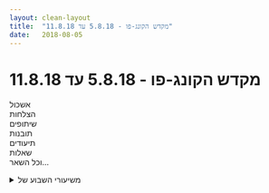```yaml
---
layout: clean-layout
title:  "מקדש הקונג-פו - 5.8.18 עד 11.8.18"
date:   2018-08-05
---
```

# מקדש הקונג-פו - 5.8.18 עד 11.8.18 
אשכול<br> הצלחות<br> שיתופים<br> תובנות<br> תיעודים<br> שאלות<br> וכל השאר...

<details>
                    <summary>משיעורי השבוע של</summary>
                    
                  </details><details>
                    <summary>> > א' 5.8.2018 - "יצירה מבפנים</summary>
                    קצת מהחלק עם דרור ונעה (באיזור הכניסה הצפון-מערבית לגן יעקב, ואז בדרום הקומה השניה שלו):<br> <br> עשיתי כמה מדיטציות במהלך השיעור, לפני שדרור ונעה הגיעו ופעמיים איתם (כל פעם לשבע דקות, בתחילת השיעור שלהם ולקראת סופו). מדיטציה של פשוט להכיר בהיותי.<br> <br> המצב הזה של פשטות שאין בה הצגה או עשיית רושם או חשיבת יתר (אם בכלל), ליווה את העבודה כמן כלי/רובד מאפשר, לכשעצמו ובליווי דברים אחרים.<br> סדרת עבודות פשוטות ומאפשרות כגון העברת חבטות בינינו (ברגל, בזרוע), עבודה עם פורמות, קרבות ידיים קצרים.. הובילו לפעמים להקדשת כמה רגעים ללמידת משהו שהתברר כנחוץ/רצוי (חבטה כפולה, תרגול חבטות גם באוויר בלי &quot;בלמים&quot; מלאכותיים, מציאת חלק שנראה שמיש-לחימתית בפורמה והדגמת השימוש בו או התייעצות לגביו, עצירת קרב ידיים כשיש הגעה משמעותית ולמידה מזה - הגענו ככה לכמה תרגולים מועילים..)<br> מהעבודה עם חלקי-פורמה: הבנה יותר טובה של חילוץ הזרוע מאחיזת יריב בפורמה השביעית, של משמעות המושג &quot;ארוך&quot; ב&quot;אגרוף ארוך&quot;, ושל ההסטות הסימולטניות ימינה-מעלה ושמאלה-מטה בתחילת &quot;חמש החיות&quot;.<br> בעקבות קרבות הידיים הקצרים תרגלנו, למשל, העדפה להיות מוגן על פני כל דבר אחר, פרישת &quot;גלימת תשומת לב&quot; על כולי כמן אנטי-וירוס לתגובת יתר שמותירה חלק ממני חשוף, וזיהויה אצלו כדי לדעת איפה הוא &quot;פתוח&quot;.<br> <br> סבב שיתופים של נעה ודרור משיעורי-עבר שלהם עזר לי (שרק השקפתי מהצד). למשל, אחד השיתופים גרם לי להתבונן מחדש בפעמים שבהן אני כבר מצליח במשהו באופן עקבי ועדיין נשאר חשדן כלפי בהקשר הזה, ובתוצאות של חשדנות כזאת.<br> <br> המלים <b>&quot;זרם החווייה&quot;</b> עזרו לי לזהות את הנסיבות המשתנות ושפע הנתונים, והפכו בשבילי זמין יותר את היעדר הצורך להיות &quot;שאוב&quot; לאיזשהי חוויה במידה מוגזמת.<br> <br> חלק בסוף השיעור ש<b>התייחסנו בו לרגעים מתוכו שלמדנו בהם דברים משמעותיים ונתנו להם שמות</b> (כל אחד שם משלו), הפך אותם זכירים יותר בשבילי, שליפים יותר, חיים יותר.<br> <br> <br> עם דרור:<br> השתפרנו לנו באמנות הלחימה ובאמנות ההגשמה, בעיקר בהנחיית דרור. בסוף החלק הזה דרור שיפר לעצמו במשך כמה דקות את היכולת ליצור לו שיעור עצמאי עשיר ונהדר בלי תלות באף אחד, וכשסיים קוששתי ממנו את הפירות שהפיק - גם כדי להסתייע בהם בהמשך השיעור שלי. תודה דרור, הם עזרו מאוד <img src="http://www.timg.co.il/tapuzForum/images/Emo13.gif" alt=":-)"> הרגשתי קצת כמו מחשב-על מבוזר שחלקים שונים שלו מושיטים לו נתונים שנחוצים לו.<br> בחלק של אמנות הלחימה התקרברבנו לנו בנסיון להיות מוגנים לגמרי.<br> בחלק של אמנות ההגשמה מצאנו שלושה כלים לשיפור היחס אל סיטואציה שנמצאים בה, בלי לשנות אותה בהכרח. (הכלים: הפשטות הגמורה שעבדנו איתה לפני כן שמשפרת כל מה שמוסיפים לה; מאפשר את הסיטואציה; סקרנות.)<br> הכלים שקיבלתי מדרור: כבר יש לי משהו שאני רגיל/אוהב לעבוד איתו - אז להמשיך בזה, להניח לעצמי להסתקרן לגביו, לחקור אותו; &quot;להאמין בזמן הזה&quot; - להפיק את המירב מהזמן הקסום של שיעור; מצבי הנוכחי הוא נקודת התחלה מושלמת.<br> <br> <br> קצת מעבודה עם יניב ובהמשך גם עם בועז:<br> <br> <b>כשיש לי איזשהו יעד, אם אני רוצה לממש אותו בעולם שמחוץ לי אני צריך להתייחס אליו בתוכי.</b><br> מה שנראה לי כנסיונות כושלים לקדם אותו, בדרך כלל לא עוסקים בו.<br> למשל כשאני נזכר בשאיפה כלשהי שלי וזה מוביל אותי לעסוק לא בה אלא באיזשהי מוגבלות-לכאורה שלי, זה לא עיסוק בקידום השאיפה הזאת אלא שימוש שטחי בה כדי לטפח משהו אחר (שאני בכלל לא מעוניין בו).<br> אז לנסות לעסוק ביעדים שלי בכל מני דרכים. לדמיין אותי כשהם מוגשמים, למצוא עשיות נעימות שקשורות בהם, וכן הלאה.<br> <br> <b>action item במקום גוש בדיוני</b><br> כשאני מרגיש &quot;מותקף&quot; על ידי הרבה משימות ולא מצליח להגיע אליהן, אני מנסה לעשות משהו בלתי אפשרי. אי אפשר לגשת אל גוש משימות כאל משהו ישים, הוא לא.<br> גם כשאני מרגיש &quot;מותקף&quot; אפילו על ידי משימה אחת, אני לא מנסה לגשת אליה אלא אל מן ענן בי שלא מאפשר אותה, שאולי משמש כרגע כדי להרחיק אותי ממנה בכלל. אולי אפילו השם שלו מרתיע אותי ממנה כרגע.<br> אפשר להבריא את הענן בבנייה והצבה נכונות שלו (היכרות עם תהליכי המשימה שלא מאפשרים אלא שתושלם, חיבור לרצון שלי בפרי שצפוי ממנה כמן מצפן..)<br> מתוכו, המשימה עצמה היא בשבילי כרגע רק צעד ישים אחד.<br> אני יכול ליצור לי &quot;סקאלת נגישות&quot; מדומיינת: להציב גוש משימות לא-ישים ומרתיע בצד אחד שלה, ומשימה פשוטה ומושכת בצד השני שלה. ואז להציב מולה משימות שיצרתי/מצאתי לי, ולגלות כמה הן ישימות בתצורתן הנוכחית.<br> <br> <b>אם אני רוצה להשפיע עלי של מחר לעשות משהו, זאת בעיקר משימת תקשורת.</b><br> אני לא יכול לנהל אותי של מחר, זה מישהו אחר בזמן אחר.<br> אני יכול לטפל בי של עכשיו ולנהל את עצמי של עכשיו. ואני יכול לחפש ולמצוא דרכים שמצליחות להידבר טוב &quot;אתי של מחר&quot; (שנמצא כאן, עכשיו), כדי לאפשר לו לטפל בעצמו ולנהל את עצמו.<br> <br> <b>אני רוצה להגיע שוב ושוב אל משימה מסויימת ולנסות לגשת אליה במגוון דרכים עד שהיא נפתחת, מקודמת.</b><br> יופי לי, זאת שאיפה נהדרת.<br> בתור התחלה, אני צריך ללמוד להגיע אליה בכלל.<br> כדי להיות אמן עשייה, צריך שתהיה עשייה.<br> <br> מכעשרה לחמש עד 21:25 בערך
                  </details><details>
                    <summary>> > > > מופל</summary>
                    <br><br><table width='70%' cellpadding='0' cellspacing='0' bgcolor='#C6C7C6'><tr><td height='1'></td></tr></table><br><b>מדברים על מדיטציה:</b> <a href="http://forums.tapuz.co.il/meditation" target="_blank">http://forums.tapuz.co.il/meditation</a><br/><br/>לומדים את אמנות המדיטציה: <a href="http://www.ThePracticalMeditation.com" target="_blank" rel=nofollow>www.ThePracticalMeditation.com</a><br/>לומדים את אמנות היכולת: <a href="http://www.MagicalChanging.com" target="_blank" rel=nofollow>www.MagicalChanging.com</a>
                  </details><details>
                    <summary>> > ב' 6.8.2018 - "אין ספק</summary>
                    באתי אחרי נסיעה לטפל באמא שלי (שנתפס לה הצוואר). ההתכוונות, הנסיעות, הטיפול, התקשורות עם ההורים שלי וכו&#39; היו הכנה נהדרת לשיעור.<br> <br> בתרגיל נהדר בתחילת השיעור מצאתי כל מני דברים (&quot;אובייקטים&quot;, &quot;שכבות&quot;..) שנגישים בתוך &quot;הספרה של שיעור&quot;, כאילו השיעור הוא משהו חומרי או סביבת נוף ואפשר לטייל בו ולמצוא בו אוצרות (מדריכים; נוסחאות קסם; מתקני שיגור; הקוד - שכבות קוד; ריפויים ושדרוגים פלאיים; שקט; בטריות - הליכי חיבור לבטריות שלי / של העולם; עצמי - סיור בעצמי, שהייה בעצמי; הפתעות; אוצרות &quot;רגילים&quot; אהובים שאני יכול לבקר; &quot;מארגנים&quot; - מתקני כינוס נתונים והפקת תועלת מכל מני אירועים; ביתני החלפת/יצירת דמויות..)<br> <br> רוב השיעור היה בגן פינצ&#39;וק, עבדתי שם בהתחלה עם סשה, בסוף עם אסא, ובין לבין עם עצמי.<br> <br> בזמנים שהיו לי עם עצמי המשכתי להתקדם בעזרת ספר שעוסק במשמעת עצמית. משום מה נדמה היה לי שיהיה נכון להניח לאירועים &quot;חיצוניים&quot;, אם יהיו, להשפיע על העבודה שלי עם הספר היום, ואכן הנחתי לזה להתרחש ככה. שיחה עם סשה בתום השיעור שלה ושיחונת עם אסא הפנו אותי מפרק שכבר עמדתי לעבוד איתו (&quot;אמנות ההתגברות על ההתנגדות&quot;) לפרק אחר (&quot;אמנות הגימוד&quot;), במשך השיעור לנגיעה ראשונית ואחריו לעוד, ונראה שזה בדיוק מה שנחוץ לי.<br> <br> <br> טיפונת ממה שהשגתי בזמן העבודה עם סשה:<br> <br> התקדמתי קצת בפיתוח/ניצול תשומת הלב שלי, למשל כשאני מנסה להיות ער לעצמי, לשותף לעבודה ולמרחב בינינו ומרוויח את העירות עצמה, את השימושיות שלה כמקום מנוחה, כמקור כוח, בלחימה, ועוד קצת היכרות עם הפניית תשומת לב להכל (כל הגוף, כל הסביבה) שקלה ליישום לפחות כמו הפנייתה לחלק (חלק או חלקים מהגוף או הסביבה).<br> <br> למדתי עוד קצת לעזור למישהו שחוסם את עצמו בעזרת רתיעה שמבוססת על דמיון, על ידי מפגש קליל ונכון עם המציאות.<br> הרתיעה במקרה הזה: לבעוט במישהו בעוצמה שאינה מינורית מאוד. העזרה: טסטים (בעיטות בעוצמה גוברת והולכת בירך שלי והיווכחות בעוצמה האפשרית, ו&quot;על הדרך&quot; גם באפקטיביות השונה של בעיטות בחלקי רגל שונים).<br> <br> התקדמתי בזיהוי (בעיקר, וקצת ביישום) רמת שליטה בחומר, שבלחימה מאופיינת בהיעדר צורך בכוח או מהירות מיוחדים (ובתחומים אחרים בהיעדר צורך במאפיינים הנ&quot;ל ו/או אחרים, למשל כוחניות).<br> <br> <br> קצת מעבודה עם אסא בחלק השני של השיעור:<br> <br> בן, אסא ואני תרמנו כל אחד תחום אחד, ל&quot;פּוּל&quot; שאסא ואני שלפנו ממנו אחר כך תחומים וקידמנו את עצמנו בהם בסבב (עד ששנינו היינו מרוצים מהתקדמותנו בשלושתם, שסימן את סוף השיעור שלנו).<br> התחומים: השתפרתי במעבר-מכשולים או משהו בכיוון הזה (מבן, אולי גם בהשראת &quot;אתגר הנינג&#39;ה הישראלי&quot;), שימוש בתקשורת לקידומי - בעיקר בעניינים כלכליים, ומקורות הכוח שלי.<br> <br> מתוך ההתקדמות בנושא הראשון (מעבר המכשולים):<br> כל אחד מאיתנו יצר לו תוכנית פעולה שמטרתה למנוע מבן לראות טלוויזיה (או להחליף את התוכניות שהוא רואה), ויש בה שלבים שמאופיינים במעבר מכשולים (למשל טיפוס על עץ וחדירה לדירה כדי לאתר את הטלוויזיה או המחשב הסוררים ולהשפיע עליהם באופן חיובי לטעמנו). התוכניות, יש להודות, היו בעלות סיכויי הצלחה זעומים, מניעים מפוקפקים ודרגות חומרה משתנות של מעבר על החוק. אחרי שמצאנו את השלבים, ניסינו לקדם את עצמנו ביכולתנו ליישם אותם בעזרת מתקן החבלים החביב.<br> <br> מתוך ההתקדמות לעבר תקשורת כלכלית טובה יותר:<br> שיתפנו בתקשורות יעילות שהיו לנו, למשל לגבי הצעות מחיר, ראיונות עבודה, האופן שבו אני מציג את עצמי לאנשים.. דבר ספציפי אחד שעזר לי היה היזכרות בסיטואציות מזמן השירות הצבאי שלי שמישהו נמצא בהן על סף גלישה לאלימות והתייצבתי מולו במן מצב צבירה שאני לא טורח להתעסק בו בלהגן על עצמי אבל ממש לא על-תקן קורבן, שאני מאוד מעשי ונכון-לכל בו אבל לגמרי לא עויין, משהו כזה, וההתייצבות שלי בעמדה הזאת פוגגה את האלימות הפוטנציאלית.<br> בהקשר הכלכלי זה התקשר לי למשל לאווירה מעשית, נייטרלית (&quot;נייטרלית&quot; לא במובן &quot;לא אכפתית&quot; אלא במובן &quot;מעורבות מיטיבה בלבד&quot; או משהו כזה) שמשאירה אותנו מפוקסים בתחום המשותף שהצרכים של שנינו מתאחדים בו, ומניידת את ה-show (של תפקידי המראיין ומרואיין שלנו, למשל) לעמדה שממנה אין לו השפעה שלילית עלינו.<br> <br> קצת מתוך ההתקדמות עם מקורות הכוח שלי:<br> אני יכול לשאול את עצמי, לא משנה מהן הנסיבות, מהו מקור הכוח שדרוש לי כרגע ל-X (למשל מהו מקור הכוח שנחוץ לי כרגע כדי להמשיך בקרב הזה הרבה בקלות).<br> אני יכול להתחיל, ומקורות כוח רלוונטיים יגישו לי את עצמם. למשל להכניס אותנו לקרב בלי חיבור כלשהו למוכנות אליו או רצייה בו או מה, והידע הרלוונטי, האנרגיה הדרושה וכן הלאה יזומנו אלי.<br> אני יכול להיות מחובר לקסם/ליצירה/לבריאה, שיכול להופיע/להיות-ארוז במגוון צורות (כמו הכרה בצורת עבודה פשוטה ומינימליסטית כבסוג נהדר של קסם, או&nbsp;&nbsp;כמו נכונות לנביעה שתגיע ממני - למשל זו שמייצרת דרכי תרגיל מופלא בהמשך למילות פתיחה כלשהן שאין לי מושג מה יבוא בעקבותיהן).<br> <br> תרגיל שנראה רלוונטי לשיפור כל השלושה: ברור לי שהמשחק הזה פתיר. מה אני מוכן להשקיע עכשיו במציאת הפיתרון?<br> נזכרתי בחברה יפנית שמייצרת פאזלים, שקונים אותם בהתאם לרמת הקושי שמצויינת על העטיפה שלהם. למשל רמת קושי 1 לזאטוטים, 2, 3, 4, 5, 6 זה כבר לפנתרי פאזלים גדולים, וכן הלאה. <br> נגיד שהפאזל הוא - להשיג מליון דולר עד סוף 2018. מה רמת הקושי שלו? אם מזמין אותי אליו דוד מליונר כמעט לגמרי מת כדי להוריש לי מליון דולר, זה פאזל ברמת קושי 1, נגיד. אם אני עובד עכשיו עם מישהו בשיעור קונג פו&nbsp;&nbsp;ומנסה למצוא את הפיתרון, אולי זה יותר דומה לרמת קושי 6. בכל אופן הפיתרון פה. מה אני עושה עם זה? האם למשל יש לי סבלנות לשחק בזה עכשיו עד שזה נפתר?..<br> (כשכתבתי את זה עכשיו, אגב, דמיינתי משחק שה&quot;קושי&quot; העיקרי שהוא מציב בפני הוא לאפשר לעצמי שיהיה לי קל.)<br> <br> משבע וחצי עד אחת עשרה ועשרה, אחת עשרה ורבע.
                  </details><details>
                    <summary>> > > > </summary>
                    <br><br><table width='70%' cellpadding='0' cellspacing='0' bgcolor='#C6C7C6'><tr><td height='1'></td></tr></table><br><b>מדברים על מדיטציה:</b> <a href="http://forums.tapuz.co.il/meditation" target="_blank">http://forums.tapuz.co.il/meditation</a><br/><br/>לומדים את אמנות המדיטציה: <a href="http://www.ThePracticalMeditation.com" target="_blank" rel=nofollow>www.ThePracticalMeditation.com</a><br/>לומדים את אמנות היכולת: <a href="http://www.MagicalChanging.com" target="_blank" rel=nofollow>www.MagicalChanging.com</a>
                  </details><details>
                    <summary>> > ד' 8.8.19 - "להתחבר לעצמי</summary>
                    גם לשיעור הזה הגעתי היישר מטיפול נעים באמא שלי, הפעם טיפה באיחור. גם הפעם זה עזר לשיעור שלי (אפילו העייפות שלי, כמעט לא ישנתי ביממה האחרונה, עזרה במשהו). משום מה לא עלה על דעתי להתייחס מראש לנסיעה/ביקור/טיפול כאל חלק מהשיעור שלי, בדיעבד לגמרי התייחסתי לזה ככה. היו שם טיפול שיאצו ארוך למדי, שיפורים בהבחנה (של שנינו) בין מציאות גופנית לכל מני סיפורים חדשים ובדיות וותיקות, תרגולי-המשך פשוטים ונגישים בהתאם להיענויות שהיו ושלא היו, ועוד.<br> <br> בקרב הפלות עם בועז בחלק הראשון של השיעור, בועז עזר לי <b>לתפוס &quot;הפלה&quot; פחות כאקט נפרד שצריך לעצור ולארגן ויותר כחלק מתנועת הקרב</b> (המסלול שלי אליו / שלו אלי הוא כבר חלק מתנועת ההפלה ואפשר לתגבר את זה; הבחנה באיזון שלו והיעדרו עוזר בערעורו; ערעורו לפני ההפלה הוא חלק מההפלה; גישה פנימית נכונה שלי שבלעדיה אין שום סיבה שייפול; שואף/קובע שיירד ולא שאנסה-שיירד..)<br> <br> בתחילת חלק השיעור הכיפי עם אליאור בילינו זמן קצר בלבחור מה זה שאנחנו רוצים לשדרג בסביבת העבודה הנוכחית (כשהדפנו זה את זה בתורות בדרך לגן דבורה ברון למשל, זה שימש אותנו חלק מהזמן להתפתחות לחימתית וחלק מהזמן להתפתחות ריפויית), ואז ניגשנו לכמה צורות עבודה בסיסיות שהובילו אותנו בטבעיות לתרגולים רלוונטיים.<br> נעזרתי בהמשך העבודה כדי להשתפר בכל מני דברים, למשל:<br> כשהייתי <b>בּוּבּ-אימונים מאפשר ששותפי לעבודה מכוון בהתאם לצרכיו</b>, הועיל לי במיוחד כשהגנתי על עצמי רק עם הידיים ואליאור יכול היה להגיע אלי גם עם הרגליים.<br> כשהייתי זה שמנסים עליו כל מני חבטות ושילובי-חבטות ניסיתי להשתפר גם בקבלתן וגם בהענקתן (דרכו - באמצעות מודעות אליו, חישה ותמיכה בו).<br> כשנושא העבודה היה זיהוי הזדמנויות (איפה הוא פתוח, איך להגיע אליו) ונעזרנו בין היתר ב&quot;בטן/ראש/כתפיים על עמוד&quot;, הבחנתי יותר טוב, יותר ישים, בזיהוי לא חשיבתי/תכנוני אלא אחר, מדוייק ומהיר בהרבה.<br> כשנושא העבודה היה להגיע אצלו לאן שאני רוצה במדוייק, ונעזרנו גם בלמידת חלקי גוף (אצלנו ובעיקר אצל האחר) שאנחנו רוצים להגיע אליהם ובהגעה אליהם בכל מני אופנים, הבחנתי באופן שבו הגוף שלי מזהה מה פתוח ולאן אפשר להגיע כאילו הוא &quot;טועם&quot; הגעות אפשריות ואת תוצאותיהן המדוייקות ומיישם מייד, בטבעיות, בבטחה, בדיוק, ביעילות.. (דימוי שעלה בי: <b>איברי גוף שלי כקליעים מונחי-חום</b>.)<br> שיפור הנוכחות שלי: <b>מסיר מעצמי את האחריות המדומה על להיות ואת האשמה המדומה בהיעדרות</b>. נוכח בזה שיש אותי כל הזמן - רוצה או לא רוצה, עוצם עיניים או לא, עם טקס כזה או אחר או בלעדיו, בהיר או מבולבל.. וככה גם מפנה את עצמי להיות יותר איפה/איך שאני מעדיף להיות.<br> <br> מתוך העבודה עם בועז:<br> בזמן קרב מתמשך עם בועז, היה נעים ומקל להתייחס לזה בתוך <b>הקונטקסט של ההתקדמות הכוללת שלי</b>.<br> כדי להשתפר באמנות ההגשמה, נעזרתי בתבנית שזיהיתי בשיעור קודם (משהו כמו &quot;<b>הפאזל הזה פתיר, נותר רק להשקיע את מה שנחוץ בפתירתו</b>&quot;), וניסיתי <b>ליישם אותה על אתגרים מיידיים שעומדים בפני / רצונות עיקריים שלי</b>. גם פה, ההמשכיות בין שיעורים היתה מיטיבה מאוד.<br> התקדמנו בריפוי ובריאות גם על ידי זיהוי <b>הפשטות והישירות של גישות שעומדות לרשותנו</b>, מצאנו כמה כאלה ועבדנו איתן.<br> <br> משבע, שבע וחמישה עד עשר ועשרים, עשר וחצי.
                  </details><details>
                    <summary>> > > > 8.8.1</summary>
                    
                  </details><details>
                    <summary>> > ה' 9.8.18 - "מי שאני באמת</summary>
                    הגעתי בשש ואיתרתי את בן, יניב ובועז בגינת הפרחים השקועה ברחבת התרבות.<br> הושמעו היום מוזיקה קלאסית ומשהו שהיה כנראה מערכונים ישנים או הקלטה של הצגה. נציג מפלגת המשהו לא הגיע משום מה לנאום לעצמו, אני מקווה ששלומו טוב.<br> <br> <b>כן ולא</b><br> + &quot;כן&quot; ו&quot;לא&quot; על נגזרותיהם השונות (יש ואין, תנועה והיעדרה, הפעלה ועצירה..) נוכחים בכל הרמות. אפשר לזהות אותם, ואת המורכבות האינסופית שנוצרת מהבסיס הפשוט הזה.<br> + שכיח שאפשר <b>להפעיל דבר משני כיוונים</b>, למשל באמצעות <b>שלילה</b> (לא רוצה ש.., לא מוכן יותר ש.., נדחה מ..) ובאמצעות <b>חיוב</b> (רוצה ש.., שואף אל..). האפקטיביות של זה יכולה לעלות בהרבה על זו של הפעלתם מכיוון אחד בלבד.<br> אותי שלא מעשן, אני יכול להפעיל גם בהידחות ממה שדוחה בעישון וגם בהימשכות למה שמושך באי-עישון (למשל לנשימת אוויר נקי); אותי שנלחם טוב, אני יכול להפעיל גם בקביעה שהוא לא מגיע אלי וגם בקביעה שאני מנטרל אותו; אותי שנוכח פה, אני יכול להפעיל גם בזיהוי המשמעות עבורי של לא להיות פה ורתיעה מזה, וגם בהתענגות על הימצאות פה.<br> <br> הוזמנו לשתף בשיעור האחרון, בלימודים, משהו בכיוון הזה.<br> + יניב נעזר בסרט &quot;revolver&quot; כדי להתייחס ל<b>השפעות פנימיות שכשאני שם לב לקיומן פחות מסוגלות להשפיע עלי ולהניע אותי נגד רצוני</b> (וגם לאפשרות להתייחס אליהן כאל שכבה או דמות מובחנת - אולי אפילו לתת לה שם, ואז להבחין יותר טוב במה שמגיע ממנה, לטפל בה יותר ביעילות).<br> + בועז תיאר <b>התקדמות טבעית, נעימה, מתגמלת בשיפור הכושר</b>, ובן עזר לנו לנוע אל הבנה ויישום יותר טובים של &quot;כושר&quot; <b>לא כמלבוש זמני שמוכתב מבחוץ</b> לגוף טיפש, נעטה מכנית בתגובה לסדרות אימון קשוחות ונמוג בהיעדרן, <b>אלא כמיומנות נלמדת</b> שהגוף מצמיח בהיענות לתקשורת נכונה איתו, ונשארת כמו שמיומנויות נלמדות אחרות נשארות.<br> <b>התקשורת הנכונה איתו</b> (בהתכוונות, באופי האימונים..) יכולה להיות <b>ידידותית</b> (כדי שהגוף לא יתפוש את מה שמופעל עליו כמתקפה שצריך לשרוד איכשהו, יפתֵח את מה שאין ברירה אלא לפתח וייפטר מזה כשמפסיקים לירות עליו), <b>ישירה</b> (ואז היענות הגוף יכולה להיות יעילה ומהירה מאוד)..<br> + התבוננתי בקול באירועים בשיעורים שלי כמקושרים לכל מני ערוצים ותחומים שלי, דרך כמה מאירועי שיעור אתמול (ד&#39;). ביניהם: השארת דברים על סף השלמה או עבודה-אמיתית-איתם (התייחסתי לדו&quot;ח השיעור שעוד לא שלחתי אז), מה שקדם לשיעור / התחיל אותו (טיפול שהוא שיעור ושיעור שהוא טיפול, טיפול שמטפל במטפל..), &quot;הפלה&quot; כחלק מתנועה שאינה רק ההפלה, התקדמות בנושא מסויים ברמתי שלי בעודי מנחה בו מישהו ברמתו שלו, נסיון לא להתבלבל בין העברת חומר למישהו באופן שנגיש לו לבין תפישה מצמצמת-שלו/מנפחת-שלי (או להיפך), העברת חומר חיה שלא מגבילה מישהו לציפיותיו, הנאה ממקטע-דרך קטן ומשובח באיזשהו נושא פשוט כחלק מזרימת ההתקדמות בו, והמשכיות בין שיעורים (במקרה הזה - גילוי תבנית-עבודה טובה בשיעור אחד, שימוש בה באחר ויישום שלה ביומיום).<br> <br> <br> <b>אמנות הלחימה</b> לעומת <b>אלימות</b>:<br> <br> למדנו את הביטוי <b>&quot;טין, טוֹ&quot; לתיאור התנועה בזמן קרב</b>. (המחזוריות טין טו, טין טו, טין, טו..)<br> <b>&quot;טין&quot;: כניסת אוכל דרך הפה</b> (חמיקה שלי למשל, משמשת אותי כדי &quot;לעכל&quot; ללא פגע מתקפה שהגיש לי).<br> <b>&quot;טוֹ&quot;: פליטת אוכל דרך הפה</b> (ביחס לקרב, מתקפה שלי עליו ונטרולו משמשים אותי כדי &quot;להקיא&quot; את האפשרות שהציג לי, לא-מעוכלת; ביחס לאלימות בכלל, אני יכול פשוט להקיא אותה בלי לספוג אותה אלי).<br> אפשר להתייחס ל&quot;טו&quot; היתה כאל ריפוי. (עיכול וריפוי, עיכול וריפוי, עיכול וריפוי..)<br> (זה הוצג כהכתבה שמועברת ממורה לתלמיד ותועבר גם לנו. הניסוח פה שלי, והוא גם מערבב את הצגת הנושא עם הסברים עליו. אשמח לקבל את הנוסח המדוייק ולהוסיף אותו כאן.)<br> <br> <b>הטבע מייצר דרכי גם אלימות, מוטב שאכיר בזה.</b><br> אלימות מתחילה כתגובה לאי-נוחות באיזשהי רמה, ומתגברת ככל שאני נבלע בה.<br> ככל שאני מודע לתגובות כאלה ולטיבן, אני יכול לאפשר להן לזרום דרכי ולחלוף.<br> אין מה לצפות מפולס כזה לשיקוף אמין, ראייה רחבה, התחשבות וכן הלאה - אבל במופע הראשוני שלו, כשאני לא מזוהה איתו, הוא גם בלתי-מזיק יחסית למה שהוא מתפתח אליו כשאני לא מכיר-בו/מאפשר-אותו כפי שהוא, אלא נבלע בו, מזהה אותו עם עצמי (דימוי נהדר: מצייר עליו את הפרצוף שלי), ותורם בזה להתעצמותו ולהתווספותו למאגר האלימויות המונפשות שכבר מקנן בי.<br> <br> <b>כשאני לא מזהה את האלימות שיש בי, זה גם הופך אותי פגיע לגישה אליה מבחוץ. בנסיבות המתאימות, היא תופעל.</b><br> <br> <b>זיהוי אלימות</b>:<br> איך לא? אותה פעולה עצמה עשויה להיות אלימה או לא אלימה, תלוי במניעיה, כך שכללים והגדרות קבועים, כבודם ושימושם במקומם מונח, לא יעילים לזיהוי אלימות. (וגם לא לניהול שום דבר. הם יעילים, כשמנהלים אותם נכון, ככלים, עזרים - לא כמנהלים).<br> איך כן? ככל שאני מזהה אלימות בתוכי ככזו, מתאפשר לי לזהות אלימות ככזו (ולא-אלימות ככזו) גם מחוץ לי.<br> <br> <b>טיפול באלימות</b>:<br> גם בפנים וגם בחוץ (תוך זיהויה וטיפול בה במקביל גם אצלי).<br> לא באמצעות אלימות. זה רק יוצר אלימות נוספת.<br> ביעילות של זיהוי קלקול במכונה ותיקונה / זיהוי תקלה באדם וטיפול בו. (אני יכול, לפחות עד רמת קלקול מסויימת, לראות את המכונה כתקינה ואת הקלקול כמשהו שאפשר לפטור אותה ממנו כדי שתחזור לפעול כתקנה, או את האדם כבריא ואת המחלה/האלימות כקלקול שאפשר לעזור לו להיפטר ממנו כדי שיחזור לעצמו.)<br> <br> <b>אלימות כלפי עצמי</b>:<br> כמו עם כל הרגל נרכש, אני יכול ללמוד ליהנות גם מאלימות, גם כלפי עצמי.<br> ואם רכשתי אותו, אני יכול גם להיפטר מ&quot;שליטתו בי&quot;. הוא חיצוני לי.<br> אני יכול לבדוק - מהאופן הזה שבו אני נהנה להזיק לעצמי, האם אני מפיק יותר תועלת או יותר נזק?<br> אני יכול לבדוק - ההנאה הזאת שלי מלהזיק לעצמי, האם היא קיימת תמיד, או שיש איזה גורם חיצוני שהיא קיימת רק בהתקיימו?<br> אני יכול לבדוק - האם זה רצון שלי, או מתחזה-לרצון-שלי?
                  </details><details>
                    <summary>"ענן אחד לבן" יום ב 6.8 בוק</summary>
                    לאחר שהודעתי על לחץ זמן ובקשתי<br> לסיים באזור 0815, נעניתי שכשמבקשים<br> לקצר, בדרך כלל הקיצור יהיה אף ארוך<br>  מהבקשה, ואכן סיימתי באזור 0800.<br> השיעור היה מעולה,<br> נתבקשתי בין היתר להעביר תרגיל\ים<br> בנושא ריפוי, ועבדתי עם הפרטנרים על<br> עבודות אנרגיה, עיסוי עצמי בעזרת הידיים,<br> ובעזרת האדמה. וכן על הגוף.<br> היה זמן לעבודה חופשית ותנועה ופורמות, <br> שבו רקדתי, נעתי והתאגרפתי, נעתי והתחזקתי,<br> נעתי והתגמשתי, נעתי והייתי מוגן,<br> נעתי והייתי מסוכן.<br> ראיתי אישה במרחק באימון מאוד מתקדם,<br> ולקחתי ממנה מעט רעיונות.
                  </details><details>
                    <summary>"אין ספק", שני ערב, 18\8\</summary>
                    דניאל מתחיל לנו את השיעור וזה נחמד. <br> אני מעביר את ההנחיה אלי ועושים עבודה פנימית.<br> להיזכר בסיפור מצחיק מהעבר, הנחיה שנתתי לנו ואז תוך כדי שנזכרים אסא בא ובאורח פלא נותן את אותה הנחיה.<br> בן בא ומנחה אותי ואת דניאל למבט בעיניים והבעה של תחושות\רגשות במילה או בצליל. אחר כך בלי מבט אחד בשני. ואז בזיהוי של תחושות\רגשות ללא הבעה חיצונית.<br> לבסוף המשפט &quot;מה יש עכשיו חוץ מאי הנוחות הזו?&quot; או משהו דומה.<br> אני מרגיש שהמשפט הזה הוא שער של ממש, שאולי טרם עברתי בו, או שממש קצת.<br> <br> בזמן שהנחתי אותי ואת דניאל לעבודה פנימית, שמתי לב שכשאני אומר את ההנחיות יש איזה קושי בלהגיד אותן ועשיתי עם הקושי הזה עבודה בכך שלא התנגדתי לו אלא דיברתי דרכו\מבעדו. לא נתתי לו להשפיע יותר מדי. אולי בכך שהתייחסתי אליו ככה, הוא אפילו הועיל להנחיה.<br> <br> השיעור החל סביב שמונה בטח והסתיים ב21:40. <br> הוא היה בגן ברחוב רופין. <br> השתתפו בו מיכל, אסא, ריב, סשה, דניאל ואני.
                  </details><details>
                    <summary>> > יצאתי מהשיעו</summary>
                    עם יותר כוח פנימי, ואהבה.
                  </details><details>
                    <summary>"ענן אחד לבן" - שעור יום ב' בקר 6.8.201</summary>
                    שעת התחלה: 6:35 – שעת סיום: 7:55 – משת&#39;: יואב, אינגריד רמי - מנחה: יואב<br> אני ממשיכה לשאוף להגיע יותר מוקדם לנקודת המפגש. הפעם הגעתי יחסית מוקדם לאזור – 6:20 בערך, אך לא מצאתי חניה באזור שבלאונרדו דה וינצ&#39;י ובשאול המלך באזור המוזיאון. הפעם החלטתי להמשיך הלאה, לאורך הקריה, ואחרי הצומת עם וייצמן אכן מצאתי חניה. לקח לי כמעט 10 ד&#39; להגיע לנקודת המפגש. שמתי לב שפעם זה לא היה אופציה, כיוון שזה נראה לי רחוק מדי. הפעם הסתפקתי בזה ושמחתי שמצאתי חניה.<br> התחלתי מעט בתרגול פיזי במטרה להעלות את רמת האנרגטיות בגוף. קצת הייתה אי נוחות בגוף – בעיקר באזור הקיבה, בשל אכילת יתר (אגוזים ופירות, בחוסר תשומת לב). <br> יואב פתח איתי בשיחה, שיתף אותי בחוויות מעבר הדירה. נהניתי להקשיב.<br> לאחר מכן התיישבתי ליד הקיר כדי לעשות מדיטציה קצרה ולחקור מה מנסה להגיע אלי. הגיעו אלי מסקנות לגבי חוסר תשומת הלב שלי באכילה – שאני לא עוצרת בזמן והקיבה שלי נעשית פחות ופחות סלחנית. שמתי לב גם לנושא הסתירה הפנימית בין הרצון שלי להקדים את הגעתי לשיעור לבין הכמיהה שלי ליהנות עוד קצת מרביצה על הספה בבית – בטקס פתיחת היום שלי. זיהיתי הפעם בבירור שבין שניהם קיים מחסום, כמו מחיצה אטומה, שחוסם ראיה. הפעם הצלחתי להתבונן בו ברוגע ולראות אותו בבירור.<br> עם תחילת השיעור הרשמי, יואב הנחה אותנו להעמיק את העבודה שאנחנו עושים ברגע זה. התמקדתי בשדרוג הנוחות הפיזית שלי.<br> עברנו לגן דובנוב תוך תשומת לב לנשימה ולתחושות הגוף. שמתי לב שישנם זמנים – לפעמים שעות ארוכות – שאני חווה מאמץ בנשימה.<br> לאחר עבודה עצמאית (אני: גמישות, מתיחות), יואב ביקש מרמי להעביר לנו שיעור בשיפור הבריאות. היה מעניין ונעים מאוד: עבודה עם כדור אש שעובר מיד ליד, עם חום ואנרגיה מיטיבים, עבודה עם חיבור לאנרגיית הקרקע, נפילה על הפנים תוך כדי שליטה – ראיתי את הפער בין מעידה מתוך חוסר נוכחות בגוף לבין הנפילה הרכה על הידיים מתוך תשומת לב.<br> לאחר כ-15 ד&#39; יואב הנחה אותנו לתרגל תנועות ו/או פורמים. עברתי על כל הפורמים הידועים לי, התמקדתי בכמה קטעים.<br> לאחר מכן יואב הנחה את רמי ואותי להמשיך כ-5 ד&#39; בשיעור עצמאי ולסיים יחד את שיעורנו באמצעות ברכה. יואב עזב את הזירה בצעדים נחושים.<br> סיימנו מעט לפני השעה 8:00. לאחר מכן נשארתי מעט במקום כיד לרשום דברים. מאוחר יותר ראיתי את יואב יושב על ספסל בפארק. <br> יצאתי מהשיעור שלי עם תחושה של זרימה עדינה ושמחה. כיף.<br>
                  </details><details>
                    <summary>> > מגבלת זמ</summary>
                    הודעתי ערב קודם על מגבלת זמן - שעלי לסיים עד 8:15. <br> בן כתב לנו משהו על כך שהבנתי ממנו שמגבלת זמן איננה רצויה, כאילו היא מצמצמת. היא אכן מצמצת. <br> ומצד שני זה עדיף על פני ביטול שיעור. <br>
                  </details><details>
                    <summary>שני בוקר 6.8.18 ״ענן אחד לבן</summary>
                    שעת התחלה בנקודת המפגש 06:20 (אחרי מעבר דירה, הגעה פעם ראשונה מהדירה החדשה). <br> תרגול של קשב ללא מילים. <br> מעבר על המיילים בסמארטפון&nbsp;&nbsp;(מזל - הייתי מנותק קשר החל מאתמול אחהצ) עלה נושא התייחסות לזמני הסיום. הדיאלוג הרחיב&nbsp;&nbsp;את מגוון האפשרויות לזמן סיום. כאילו ירד גם נטל - להיות בקשב זהיר ומתמיד על השעה.<br> מרגיש את הגוף. חלקים גדולים נוקשים, מתוחים,&nbsp;&nbsp;אחרי חמישה ימים אינטנסיביים גופנית (סחיבות צביעה שיפוצים) תרגול עדין לחימום, תנועה מיטיבה, רגליים, ידיים. אינגריד ורמי מצטרפים.<br> שינוי מיקום לגינת דובנוב, לנסות לשפר את מצבנו ככל שמתקרבים. <br> רמי - מעביר תרגילים מעולם אמנות הריפוי. להיטיב עם הגוף בעזרת הידיים (כמעט הופתעתי כמה זה פשוט ויעיל) בעזרת מגע עם הקרקע, עבודה משולבת של נשימה ומגע עם הקרקע, ישיבה וכדור אור לבן. <br> תרגול תנועה באופן אישי, סיום שיעור לרמי ואינגריד.<br> שינוי מיקום בתוך הגינה. נעזר בבוגר הפרק השלישי להנחיה. עבודה ללא מילים. חוויתי כמה רגעים מופלאים, קשה לתמלל (שמא זה הרעיון…) הנאה מהפארק, הרוח שמזיזה את העצים, מה זה בעצם ירוק?&nbsp;&nbsp;ואת כל המהות הזו. <br> עבודה עם פורמות כולל משחקונים עם כוונה פנימית, מיקוד, הנאה. <br> סיום שיעור 08:30 תחושה גופנית משופרת משמעותית.<br>
                  </details><details>
                    <summary>"יצירה מבפנים" ראשון ער</summary>
                    הגעה לשיעור ב 17:05,<br> נועה וריב כבר נכחו בנקודת המפגש.<br> <br> איסוף של ריב והתחלה עם ישיבה של 7 דקות, המחשבות זה לא אנחנו.<br> המשך חיפוש אחר מקום להתאמן בו. שביל צפוני לפני יציאה לרחוב תרסט.<br> <br> עבודה עם מצב בסיסי ורגוע - חתול, ללא פוזה.<br> העברה של חבטות יד ורגל בין שלושתנו על גבי מצב זה.<br> <br> עבודה על פורמות ,תוך פתיחת תהיות וחקירה של תנועה מתוך פורמות שונות.<br> עברנו לקומה שניה ומצאנו מקום, בצלע המזרחית, ליד החלון של היכל התרבות. <br> עבודה ממקום לא מיומן שבו היינו, לפני מה שלמדנו,&nbsp;&nbsp;מה היינו עושים בסיטואציה של &#39;מכות&#39;.<br> מה היינו מוסיפים בצורה פשוטה. טיווח התחמקות על ידי צעקה. <br> <br> קרב ידיים - בדיקה של חשיפה <br> סבב עבודה פנימית שיצרה אפקט משמעותי ב 30 מילים ( לא עמדתי במספר זה )<br> העליתי את שימת לב לשקט ואי שקט, וויפאסנה ההבנה שאני לא סומך על עצמי. כי גם אחרי 10 פעמים שצלחתי במשהו עדיין לא היה לי ביטחון שכך אמשיך.<br> <br> נתינה של שמות קוד לעבודה שעשינו.<br> שמיכה של צומת לב, שמיכה, חוזה סגירות,&nbsp;&nbsp;בלי פוזה - מצב חתול, פורמונים, <br> מדיטציה של 7 דקות נוספת כמו בהתחלה.&nbsp;&nbsp;<br> <br> עבודה ריב עם דרור - 20 דקות 10 דקות ראשונות שידרוג אומנות הלחימה. 10 דקות אומנות ההגשמה.<br> קרב בדיקה של סגיורות. שיפור בחלק העליון אזור האגן ניתן להגעה ביתר שאת.<br> <br> הגשמה - בחירת מטרה / רובד עבודה - &gt; הנגשה 3 כלים שישדרגו את המצב הנוכחי כאילו יהיה הרבה זמן.<br> 1. בלי פוזה, מצב חתולי, אמיתי<br> 2. לאפשר למצב להיות <br> 3. סקרנות - שער הסקרנות שאינה נגמרת.<br> <br> סיום שיעור ברגע שיהיה לי איזשהי התפתחות עם שיעור ללא סיוע חציוני, בחינה נוספת של שלושה כלים : <br> 1. לבוא ולעבוד עם מה שיש. מצב אוח וכדומה..&nbsp;&nbsp;<br> 2. להאמין בזמן הזה. - אמונה של אמיתית של ילד, שהזמן הזה &quot; שיעור &quot; הוא בעל אופציה וחוזק לקדם אותי לאפשר לו.<br> 3 . לעבוד על דברים שאני אוהב, להכנס לעומקם.<br> <br> 19:45<br> <br> <a href=http://www.tapuz.co.il/communa/viewmsgcommuna.asp?communaid=40780&msgid=57087236 target=_blank style=color:blue>מדדי דרור לשיעור</a> :<br> הנאה : 2<br> לימוד :3
                  </details><details>
                    <summary>שני ערב, 6.8, "אין ספק</summary>
                    שיעור מעולה שהחל בשעה 9:40 בערך והסתיים בשעה 23:13<br> עם ריב, ישי, דניאל, מיכל, סאשה<br> <br> שימוש בדמיון לטובה<br> <br> עם מיכל - לשים לב לכך שהיום יום שאנחנו חיים כרגע איננו מרחב לחלוטין מודע. <br> עבודה עם שאלות<br> <br> עבודה על המתקן חבלים בגן פינצ&#39;וק - המשך פיתוח טרזניות מודעת, כיפית, סבלנית ומדויקת. חגיגה של אמנות התנועה.<br> <br> עם ישי ודניאל - הסינכרון המופלא ההוא שקורה לפעמים בשיעורים בשמבאלה. נתתי הנחיה שניתנה דקה או שתיים לפני כן. ובילוי נעים בשלושה.<br> <br> עם ריב - משיגים התקדמויות ב - יכולות רלוונטיות לדברים כמו תכנית הנינג&#39;ה הזאת, יכולת תקשורת משופרת במשא ומתן, קונפליקטים וכדומה - במיוחד אבל ממש לא רק - כאלה שקשורים בכסף, וחיבור למקורות כוח. <br> <br> היה משהו שמצא חן בעיני מאוד ב-&quot;אוס&quot; שאמרתי לבן לפני שהוא הלך. זו בגדול מין בדיחה כזו. אבל זה יצא מאוד מהלב. רציני, טוב כזה. נקי. <br> <br> לבחור מראש מסלול דרך מתקן החבלים ולעבור אותו באופן חלק<br> היזכרות ברגעי תקשורת רלוונטיים ובדיקה מה אפשר ללמוד מהם<br> חיבור לנביעת הקסם בהנחיה<br> קסם העמידה הסטטית<br> הדבר המופלא שקורה כשפשוט מתחילים משהו - הוא מביא איתו את הכוח של להיות בתוכו. <br> <br> <br> תודה!!
                  </details><details>
                    <summary>רביעי לילה 8.8.18 ""להתחבר לעצמי</summary>
                    השיעור שלי החל בשעה 21:00&nbsp;&nbsp;והסתיים בשעה 23:20<br> נכחו בו מלבדי ניקו ושיר<br> <br> בזמן שהתכוננתי אליו הצמדתי מילות קוד למשתתפים השונים. <br> שמואל קיבל את &quot;לצמוח אל תוך זה&quot;<br> אסא קיבל את &quot;לצנוח אל זה&quot;<br> ניקולס קיבל את &quot;להתחיל&quot;<br> שיר קיבלה את &quot;להשיל&quot;<br> <br> הגעתי אל השיעור בריצה כיפית עם מוסיקה נהדרת והתאמנתי בכיף כעשר דקות לפני תחילת השיעור. <br> <br> לאחר מכן התיישבתי ובמשך מספר דקות התמקמתי באמצע הכיכר תוך שאני מרפה לתוך השיעור שלי. בזמן זה ניקולס הגיע והחל להתאמן. לאחר מספר דקות נאסף אל השיעור. <br> <br> במשך כחצי שעה עברנו בין סביבות עבודה שונות בזוגות. שידרוג הפורמות שלו, ומדיטציית הנשימה ההיא שבה נושמים פנימה כל מה שאני צריך, ומניחים למה שכבר לא לצאת בנשיפה. לאחר מכן הייתה ההנחיה לשבת יחד בסתלבט תוך שאנחנו מנהלים שיחה חופשית. <br> <br> שיר הגיעה. קיבלה הנחיה להסתובב ברחבי הכיכר, לבחור מקום, לשבת ולנוח בו, ואז לתת לעצמה הנחיה ברורה ולהתחיל לעשות אותה. <br> <br> עוד הנחיות:<br> לבחור לעצמו תנוחה להיות בה ולחוש את הגוף.<br> לשים לב להנחיה שבה היא נמצאת עכשיו<br> <br> להתמקם בנוחות על המתקן התעמלות, ולספר בסבב על תחושות גוף שלנו. לאחר מכן מיקוד במקומות שונים בגוף כשאנחנו מדווחים &quot;מרגיש&quot;, &quot;חוקר&quot;, ו-&quot;נפתח&quot;. <br> <br> לבדוק מה שלומו<br> להתמיר את מצבה באמצעות קבלה, פקפוק בסיפורים, לעבוד עם צליל ומגע במשולב.<br> להתעמל בעזרת המתקן תוך שמירה על קשב לגוף<br> לשמוע את השקט - לבחור שיר שמכיר את המילים, לדקלם את המילים במחשבה, להאט מאוד את הדקלום, לשים לב למה שביניהם. <br> <br> סוף שיעורו של ניקולס<br> <br> עבודה בשניים על בעיטות. בלי צורך להתארגן גופנית. <br> מנסים לגעת זה ברגליו של זו ולא להינגע.<br> <br> סוף שיעורה של שיר<br> סוף שיעורו של אסא<br> <br> שיעור ממש טוב, תודה!!<br> <br>
                  </details><details>
                    <summary>"השלושה" - שעור יום ד' בקר 8.8.201</summary>
                    שעת התחלה: 6:23 – שעת סיום: בערך 8:00<br> משת&#39;: יואב, אינגריד, תרצה – מנחה: אינגריד<br> <br> הגעתי לנק&#39; המפגש ברוגע. ראיתי את יואב מעבר לצומת. התחלתי במעט תרגולים פיזיים ועברתי למדיטציה בישיבה, במטרה לברר מה מנסה להגיע אלי: רצון לשפר התחושה הפיזית, ליצור תחושת נעימות בגוף, ליצור רמת אנרגיה טובה ללא מאמץ יתר, יצירת צלילות שקטה ורגועה. <br> בסביבות השעה 6:40 תרצה הגיעה. ניגשתי לצד השני של הצומת וקראתי ליואב. כשחזרנו לתמקום בו תרצה שהתה הודעתי על כך שאני מצרפת אותם לשיעור שלי.<br> ההנחיות שקיבלנו:<br> -&nbsp;&nbsp;&nbsp;&nbsp;לשים לב לנקודות של עודף מאמץ בגוף תוך כדי הליכה לרחבה שמאחורי מוזיאון ת&quot;א להמשך השיעור, זאת תוך התבוננות בלבד, ללא התערבות.<br> -&nbsp;&nbsp;&nbsp;&nbsp;לאחר שהתמקמנו הונחינו לצמצם את מאמץ היתר בגב העליון, לאחר מכן בגב התחתון, בכל הגוף, בנשימה. כל זאת משך כ-30 ד&#39;. קיבלנו המלצה לחלוץ נעליים. <br> לאחר מכן אספנו את חפצנו והועברנו לגן דובנוב, לאזור המגודר, על הדשא.<br> הפעם חוויתי בעוצמה מוגברת את תגובות העור שלי לדקירות העשב ולעקיצות חרקים, חוויתי הרבה גירודים. השתדלתי שלא להתנתק מתחושות אלה, מבלי לתת להם להשתלט עלי. <br> כעת קיבלנו הנחיה לבחון צמצום מאמץ בכל מפרקי הגוף, שהם כמו צמתים – לרבות חוליות עמוד השדרה. <br> היה גם פר של עבודה עצמאית. עבדתי המון על הגמשת הגוף.<br> נתתי הרבה תשומת לב לאזורים שונים בגוף שאני מחזיקה בהם עודף מאמץ לא רצוני, כגון הלסת התחתונה והכתפיים, ביחוד כתף שמאל.<br> תרצה התבקשה להעביר לנו הנחיה בת 5 דק&#39;, לפי בחירתה. תרצה ביקשה לעשות עיסוי בשניים על אחד – זכרתי שקודם לכן היא הודיעה לנו על כאב וכיווץ חזק בגב התחתון. משהו בי אמר לי בבירור שעיסוי בשניים כרגע לא מתאים למסגרת השיעור והנחיתי אותה להימנע מתרגול שבו מעורבים אחרים, אלא להתמקד בתרגולים של איש עם עצמו. ההנחיה החדשה של תרצה הייתה: לחשוב על מטרה להיום ולעבוד איתה עם תנועה פנימית ופיזית. בדיעבד לא זכרתי מילה מההנחיה הזו אך אני זוכרת שהסתערתי על התרגיל ושנהניתי ממנו (מיד אחרי השיעור רשמתי סיכום בעודה תרצה לידי וביקשתי ממנה שתזכיר לי – זה היה כאילו שמעתי את ההנחיה לראשונה).<br> לאחר מכן התבקש יואב להעביר לנו תרגול בן 5 ד&#39;. הונחינו &quot;לתור&quot; (תרצה לא שמעה את המילה בפעם הראשונה) ברחבי המדשאה ולחוות את התדר האנרגטי של כל נקודה ונקודה שניגשים אליה. זהו תרגיל שמוכר לי. הפעם התקשיתי לחוות תדרים אנרגטיים. חוויתי את הגוף שלי עטוף במעין יריעה אוטמת שלא מאפשרת למידע החיצוני להגיע אלי. כמו שכבת עור נוספת, עור סינטטי. בדיעבד שמתי לב שהיו אזורים שלמים שמשהו בי סירב בכלל להגיע אליהם. נמנעתי מאזורי שוליים. נשארתי במרחב המרכזי של הדשא. התבוננתי, לא התאמצתי לנסות לקורע מעלי את העור האוטם. רק התבוננתי בו. <br> הנחיה של אינגריד: לדמיין שאנחנו מתבוננים בפארק מלמעלה, ממעוף הציפורים. דמיינתי את עצמי כיונה שיושבת על ענף בעץ שמעלי. מאוד נהניתי מהחוויה הדמיונית הזו. התחברתי מאוד לקלילות. גם ראיתי שלא הכל ורוד ונחמד, שיש סכנות העורבות לציפורים. אבל יש גם הרבה יופי.<br> הונחינו לדמיין שאנחנו מחזיקים ביד בכדור אש – אש מיטיבה ונעימה, לא מכלה ופוצעת – ושאנחנו מעבירים אותה מיד ליד ועל הגוף, כמו מעין מנורת אינפרא-אדום שיכולה לעזור לרפא דלקות נקודתיות במפרקים.<br> לסיום הונחינו לדמיין שאנחנו עטופים באור לבן ונעים ומיטיב, תוך כדי תנועה נעימה במרחב.<br> לאחר כמה דקות קיבלנו הודעה שהשיעור המשותף הסתיים ושכל אחד מוזמן להמשיך את שיעורו האישי לכל היום.<br> שמתי לב בסיום השיעור שעולה בי קול ישן ומכר, אם כי מוחלש, שאומר &quot;חחח, זה שיעור קונג פו זה?!? לא רציני! לא עשיתם כלום!&quot;. מיד השתקתי את הקול ולרגע בצבצו מראות של מרחב קסום ועשיר שמוסתר מתחת לפני היריעה האוטמת. זה הספיק לי כדי להשתיק לגמרי את הקול הביקורתי, ללא מאמץ יתר.<br> הצעתי לתרצה עיסוי בגב. היה כיף.<br>
                  </details><details>
                    <summary>"להתחבר לעצמי", רביעי אחרה"צ, 18\8\</summary>
                    תזכורת על שלושה רבדים אפשריים לשיעור - 1. מנוחה, 2. התבוננות והוויה, 3. למידה והתפתחות.<br> <br> בשיעור הפעם הרגשתי שאני ממש מחובר לרובד המנוחה ואין לי בעיה להישאר בו. אולי זה לקח לי איזה עשר דקות להיות באמת במנוחה שיכולה גם להישאר איתי. שמתי לב שגם עבר לי הכאב בטן שבאתי איתו לשיעור וחשתי ממש בטוב. <br> <br> בחלק מהזמן גם גלשתי לרובד השני של ההתבוננות והוויה. <br> <br> היה ממש כיף תכלס. מרגיע. מחבר. מחזיר חיים. הטבע היה לעזר. ציפורים ועצים. והסיטואציות של האנשים לידי היו מעניינות ויותר מלאות חיים מבדרך כלל. וחשתי שאני יותר בפשטות. כיף.<br> <br> השיעור התחיל אולי סביב חמש, חמש ורבע כזה, והסתיים בשבע עשרים וחמש אם אני לא טועה. <br> היה איתי בו גם דרור.<br> השיעור החל בגן העיר ועבר לגן שנמצא בסמוך לו.
                  </details><details>
                    <summary>> > הרובד השלישי כפי שנמס</summary>
                    לי הוא &quot;אימון ולמידה&quot; ולא &quot;למידה והתפתחות&quot;.
                  </details><details>
                    <summary>> > כשכתבתי " אולי זה לקח לי איזה עש</summary>
                    דקות...&quot; התכוונתי לעשר דקות מהרגע בו התמקמתי בגן שאליו הלכתי מגן העיר.
                  </details><details>
                    <summary>> > פששששששששש ווא</summary>
                    <br><br><table width='70%' cellpadding='0' cellspacing='0' bgcolor='#C6C7C6'><tr><td height='1'></td></tr></table><br><b>מדברים על מדיטציה:</b> <a href="http://forums.tapuz.co.il/meditation" target="_blank">http://forums.tapuz.co.il/meditation</a><br/><br/>לומדים את אמנות המדיטציה: <a href="http://www.ThePracticalMeditation.com" target="_blank" rel=nofollow>www.ThePracticalMeditation.com</a><br/>לומדים את אמנות היכולת: <a href="http://www.MagicalChanging.com" target="_blank" rel=nofollow>www.MagicalChanging.com</a>
                  </details><details>
                    <summary>7.8.18 ג' ערב "חקירה מהנה</summary>
                    שיעור שנחווה קצר יותר מהקודמים. אולי כי התחיל מוקדם יותר והסתיים מוקדם יותר.<br> מגיע בערך ב20:40 וישר נשלח על ידי בן לגן על שם דבורה בארון (הסמטה שמול גן העיר למטה). לעבוד עם ההנחיות שמגיעות. <br> <br> אני עושה יחסית הרבה כיפוי עיניים, קצת משחקי כוח וטיפוס על המתקנים. <br> <br> בן נותן כמה דגשים להמשך העבודה ובכל פעם מחליף משימה לנסות להשתמש בהם דרכה. במילים שלי: לחקור בהנאה, לאפשר לכישלון להיות. <br> כיפוי עיניים. לחקור את עומק ההנאה האפשרי. <br> <br> אני מתקשה בחלק מהמשימות ומרגיש תסכול. נזכר לאפשר לכישלון להיות. זה לא מנחם, אבל זה קצת מרגיע. <br> <br> משימה אחרונה: לנהל את המשך השיעור שלי. מטפס עוד קצת ומרפה עוד קצת.<br> מסתיים ב22:00. <br><br><br><table width='70%' cellpadding='0' cellspacing='0' bgcolor='#C6C7C6'><tr><td height='1'></td></tr></table><br><img border=0 src=../tapuzforum/images/Emo42.gif><br><br><b>יש בי אהבה והיא תנצח.</b><br><br><br><a rel=nofollow href=http://blog.tapuz.co.il/pathoftheone target=_blank style=color:black>http://blog.tapuz.co.il/pathoftheone</a>            <br><br>
                  </details><details>
                    <summary>"להתחבר לעצמי" רביעי ער</summary>
                    הגעה 17:05 <br> <br> בן וישי כבר התחילו בשיעורם. הגעתי לשיעור ממשכני החדש ביפו בעזרת אוטובוס לא באופניים כמו בדרך כלל.<br>  ההגעה הרגועה פיזית ומצב רוח ירוד הובילו אותי להתחלת השיעור עם תנועה מסיבית חבל, הליכה 2 אימון ל5 ומתקנים. <br> <br> שיחה עם בן כללה הרבה לימוד ונקודות חשובות, מזכרוני ופרשנותי.<br> לעבוד על מטרה ולשנות את זמן ה&#39;הגשה&#39; ( אוק&#39; --&gt; דצמבר ) בדיקה איזו איכות מתקבלת ומהשינוי לעבוד איתה. <br> איזו מטרה שאני רוצה לקדם הכי מתקשרת טוב עם המצב הנוכחי החומר גלם שכבר קיים לי.<br> הרגשות והתחושות שלנו רצף של ( ברוכה הבאה -- לא שמתי לב --- דחייה/איפוק )&nbsp;&nbsp;-&nbsp;&nbsp;תזכורת על קורס ויפאסנה, היכולת הבסיסית הזו כתהליך רקע ולא כתהליך ראשי של ישיבה מדיטטיבית.<br> במהלך השיחה התחושות היו הרבה יותר חזקות ומורגשות, גם ברגעים אלו ממש.<br> מה שמוביל לנקודה הבאה, להיות שם בשביל מישהו, לשים לב לדבר, רק זה, זה מאוד חזק. <br> צינורות וערוצי התקשרות - לייעץ למישהו ולקבל עצה אין לדעת מהיכן תגיע התקשורות שאמורה להגיע אליך. זה יכול להיות מהאדם הטיפש. <br> <br> מיומנות בקשת העזרה. איך עובדים עליה? איך משתפרים בה?<br> לדעת מה רוצים&nbsp;&nbsp;(אולי אפילו לזנוח הגדרות פופלריות) האיך עשוי להתגלות.<br> <br> משימה: <br> מה חסר להשלים את המטרות שלי מהידע שיש לי ושעדיין אינו<br> <br> <b>הדרור</b>:<br> דברים שעשויים לקדם אותי (לא בטוח למטרה הסופית ) <br> יצירת שפה ופרוטוקול אישי על רצונותי ,<br> <br> <b>שלמות החסרונות</b> :(ידע חלקי )<br> עבודה עם מה שיש ושנמצא. <br>  <br> <b>הנחיות השלוות</b> :<br> ליקוט מיומנות הנחייה כגון, מה רוצה לעשות?&nbsp;&nbsp;ואיך ?<br> פתיחה של ערוצים קבלה ( אין ידע )<br> <br> <b>אמנות הלחימה </b>:<br> סגירות ( השתפרה בפלג גוף עליון)&nbsp;&nbsp;חלק גוף תחתון.<br> עקרון הטי טזו ( אולי ) , מקבל ומוציא<br> טיווח הארכה של חבטה ממקומות שונים.<br> התחמקויות עם גוף.<br> <br> <b>תנועתיות </b>: <br> הליכת לוחם 5, גמישות<br> <br> <b>השבחה פועמת</b>:<br> להפעיל אותה כמה שיותר..<br> <br> <b>הצלחה עסקית</b>: <br> בחירת נתיב, רצונות בקשות עזרה. ועוד<br> <br> <br> סיום שיעור כמה דקות לפני שמונה.<br> <br> <a href=http://www.tapuz.co.il/communa/viewmsgcommuna.asp?communaid=40780&msgid=57087236 target=_blank style=color:blue>מדדי דרור לשיעור</a>:<br> הנאה:2<br> למידה:3<br>
                  </details><details>
                    <summary>"להתחבר לעצמי" רביעי ליל</summary>
                    התחלתי את השיעור כאובה מאוד <br> ברכה<br> ההנחייה הראשונה-&nbsp;&nbsp;להנחות את עצמי באיזור מסוים במתחם המפגש, לנוח ואז לפעול לפי ההנחיה שקבלתי<br> בהמשך השיעור-<br> מנוחה<br> יציבות<br> טפסנות- אני מאוד אוהבת לטפס , &quot;טפסנים חייבים לשמור על בטחונם&quot;- מדברי אסא<br> אימון בעיטות- לשמור על אנרגיה לא מבוזבזת<br> לא לעצור את עצמי <br> להיות מודעת - לא להגרר בלי מודעות להתקפה<br> יציבות<br> לחזור לעמדת הפתיחה כשצריכה<br> להנות מהעצמה<br> אנרגיה מתחדשת<br> להנות מההתחדשות<br> שמחה<br> סיימתי את השיעור עם המון מרץ ואנרגיה מתפרצת, המשכתי ללכת&nbsp;&nbsp;בשדרה כעשרים דקות<br> סיום האימון 23:20 נכחו ניקו ואסא
                  </details><details>
                    <summary>"להתחבר לעצמי" רביעי בשמונה בער</summary>
                    היה שיעור מהנה ומועיל עם ריב,<br> הגעתי לנקודת המפגש בעשרים לשמונה והתאמנתי לבד לכמה דקות. התרגיל האחרון שלי לבד היה אימון של הפורמה הראשונה,<br> שאחריו ריב הציע שנצעד לנקודת השיעור.<br> בדרך לנקודת השיעור התאמנו על דחיפות קטנות אחד של השני במטרה לשכלל את יכולת הלחימה שלנו.<br> בנקודת השיעור עבדנו על יישום מול פרטנר של מהלכים מהפורמה הראשונה והשניה,<br> קרבות אגרוף שבמהלכם אני מנסה לשלב מהלכים מהפורמות,<br> שיפור זיהוי הזדמנויות לתקיפה של הפרטנר<br> שיפור יכולת הדיוק של פגיעה באיפה אני רוצה לפגוע אצל הפרטנר<br> <br> <br> השיעור נגמר בערך בתשע<br> <br> תודה!
                  </details><details>
                    <summary>שבת 11.8 "אמת נטולת מלים</summary>
                    השיעור שלי החל באיחור קל בשלוש שלושים ושתיים, והסתיים כשהחל שיעור אמנות היכולת בין 17-17:30. היו בו מלבדי גם אלון ועומרי. הונחה ברובו על ידי בן. <br> <br> להיות מודע את התהליך שאני מבקש לי, לאפשר לו לקרות, לאפשר לי להשתנות, ברמה גבוהה יותר. להתמסר אליו. <br> <br> 3 רכיבים - הזרימה הפנימית הבלתי רצונית (העשויה להתחזות כרצונית) או המיסתוכל (שם משעשע שעלה בזמן עבודה עם אלון), המאמץ/העבודה/הכוונה, והדבר בי שרואה המסתכל הקולט את הקורה (ואת הלא קורה). <br> <br> מודל מצויין שנקלט אצלי כאילו מחדש לחלוטין. <br> <br> הדרכה מעניינת שעברה דרכי לאלון בניסיון לעזור להבחין טוב יותר בין המיסתוכל והמסתכל - לשים לב להבדל בין מה שאנחנו רואים, לבין הדבר שרואה. לשים לב להבדל בין מה שאנחנו שומעים לבין מה ששומע... וכאן נאספנו על ידי בן. <br> <br> שיקוף חיצוני כיפי מבן על הקפיצה שאירעה אצל שלושתנו בזמן האחרון. <br> <br> לשים לב אם עדיין יש ציפיה לפעמים שמצב שהושג בעבודה פנימית כאילו ישפיע על הזרימה הבלתי רצונית בזמנים אחרים. משהו בנוגע לציפיות מוגזמות בנוגע לאמנות הלחימה (מעניין לאיזו רמות כן אפשרי להגיע). לשים לב לרגעים שבהם הזרימה הפנימית נוטה אל הבלעכס, לזהות את זה, לא לשים על זה זין. <br> <br> תודה!!!<br> <br> <br>
                  </details><details>
                    <summary>"אין ספק" היה לי שיעור נפלא -שני ערב גן רופי</summary>
                    השיעור היה בגינה ברופין &quot;גן פינצ&#39;וק&quot;<br> אני ואסא הלכנו ביחד והוא הנחה אותנו<br> <br> היו עוד משתתפיםות בגן <img src="http://www.timg.co.il/tapuzForum/images/Emo23.gif" alt="|לב|"><br> <br> המתקנים:<br> התחברות להדרכה הפנימית, יש משהו שמכוון ועוזר<br> בן נתן לי בכל פעם הכוונה למשהו במתקן וזה היה כל כך כיף להצליח את זה!<br> התקדמות מדהימה שם, הליכה על זה, עד לירידה למטה<br> <br> היה את השלב שישבתי על המתקן והתקשיתי לעבור אל חבל מסוים. תסכול, פחד, המקום שרצה לרדת עכשיו למטה.<br> דחף אדיר לרדת למטה ולהפסיק את הקושי הזה.<br> אחרי הרבה נסיונות בן שאל אותי מה יאפשר לי ללכת על החבל?/את יכולה להגיע אל החבל?<br> חחחחח מיד ראיתי (תנועתית) ועניתי שכן<br> ועוד לפני שעשיתי את זה, ראיתי איך הצלחתי לפתור את החידה שעמדה מולי אז לפני<br> ופשוט הגעתי לזה <img src="http://www.timg.co.il/tapuzForum/images/Emo39.gif" alt="|פרח|"><br> <br> סופר משמעותי.<br> <br> התקדמות בבעיטות - בקטנה. את רוב האנרגיה הוצאתי לפני זה.<br> <br> תודה<br> ממש יצאתי מזיעה, שמחה, הגוף עבד ולמד וממש התפתח מעולה מזה.
                  </details><details>
                    <summary>> > 6.8.18 שכחתי לרשום את התאריך למעל</summary>
                    
                  </details><details>
                    <summary>שלישי 7.8.2018 "חקירה מהנה</summary>
                    הייתי נורא עצבני וחסר סבלנות לפני השיעור ובמהלכו (וגם לאחריו)<br> <br> הקליטה שלי הייתה ממש קטנה, הבלאגן בראש חגג... לא הצלחתי להבין תנועות פשוטות שאורי הראה לי...<br> בשלב מסויים חשתי תסכול כה רב שבעטתי באיזה מתקן בגן דבורה בארון (לא בכוונה, יצא לי...)<br> <br> אבל כן הצלחתי ללמוד טכניקות קרב מגניבות, צורת צעידה מסויימת (אם אפשר לקרוא לזה ככה) ואני שמח על זה.<br> <br> בעבודה הפנימית לא עשיתי כלום נראה לי. כאילו, אורי נתן את ההנחיות ועשיתי &quot;כאילו&quot;. אני חושב שזה לא בסדר.<br> להבא אתקשר ואגיד שאני לא במצב לעשות משהו פנימי (כזה לפחות) או משהו במקום לתת למישהו לחשוב<br> שהוא מעביר לי משהו ושאני באמת עושה אותו... (אבל כן שמעתי את ההנחיות ונדמה לי שכן ניסיתי קצת לעשות)<br> <br> קיצר, מעין מצב פח שכזה שמאתגר אש להיות במוד של למידה בתוכו. אין נינוחות, העולם סוגר עלייך כזה... אני לא<br> בשליטה...<br> <br> זה בעצם שיעור על איך לא לעבוד שיעור. כלומר, שיקוף די טוב של מצב שאני בוודאות לא רוצה להיות בו. כאילו,<br> הזעם וכל זה הם בסדר, אבל ההתנהלות בתוך השיעור איננה זוהרת במיוחד... זה מראה לי לאן אני רוצה ללכת.<br> <br> נזכר: ההנחיה הראשונה בשיעור הייתה של בן אליי, ללכת בנינוחות לעבר גן דבורה בארון. בזה הצלחתי להתאמן,<br> בין השאר גם חשתי קצת יותר נינוח.<br> <br>
                  </details><details>
                    <summary>> > תיקו</summary>
                    את ההנחיה האחרונה קיבלתי לשיעור של מחרת... אני זוכר אבל שכן עברתי עצמאית לגן דבורה בארון, אולי בלי הנחיה מה לעשות תוך כדי. לא זוכר.
                  </details><details>
                    <summary>> > שלישי 21:3</summary>
                    
                  </details><details>
                    <summary>רביעי 20:00 8.8.18 "להתחבר לעצמי</summary>
                    תאריך יפה.<br> <br> השיעור של היום היה תשובה לשיעור של אתמול. ההנחיות שקיבלתי במייל:<br> <br> &quot;עבור נא בנחת ובמודעות מנקודת המפגש לגן דבורה בארון<br> בערך בסביבות הזמן שחלק מהאחרים ישנו את מיקומם<br>  <br> ובגן דבורה בארון אפשר לעצמך לעבור שיעור קונג-פו נינוח מאוד<br> שכולו עבודות פנימיות רגועות... וכולו מועבר לך מאוד בנחת&quot;<br> <br> יופי, נחמד. עדיין מרגיש מתוסכל בלאגן וכו&#39;... אין בעיה. <br> יש מצב לשפר את הגישה שלי לשיעור. איך כדאי לי לעבוד.<br> <br> אני רוצה לומר שבהחלט הצלחתי ליישם את זה. אני לא זוכר כרגע<br> אילו עבודות עשיתי אבל החוויה שלי הייתה שזכרתי שוב ושוב<br> להיות עם גישה נינוחה יותר, אני מקבל את ההנחיות מעצמי<br> באופן רגוע יותר... וזה טוב...<br> <br> לא זוכר מתי התחלתי ומתי סיימתי. אולי שעה ככה.
                  </details><a href="javascript:history.back()">בית</a>